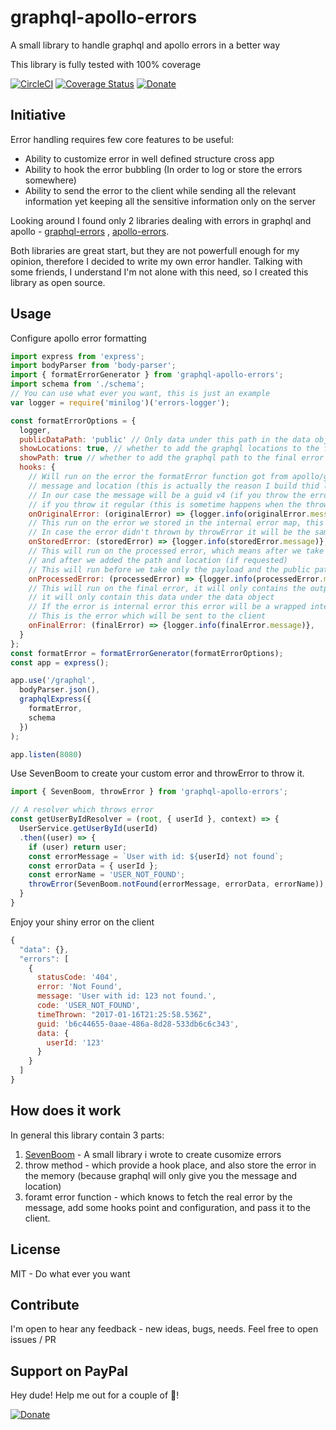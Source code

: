 # graphql-apollo-errors
A small library to handle graphql and apollo errors in a better way

This library is fully tested with 100% coverage

[![CircleCI](https://circleci.com/gh/GiladShoham/graphql-apollo-errors/tree/master.svg?style=svg)](https://circleci.com/gh/GiladShoham/graphql-apollo-errors/tree/master)
[![Coverage Status](https://coveralls.io/repos/github/GiladShoham/graphql-apollo-errors/badge.svg?branch=master)](https://coveralls.io/github/GiladShoham/graphql-apollo-errors?branch=master)
[![Donate](https://img.shields.io/badge/Donate-PayPal-green.svg)](https://www.paypal.com/cgi-bin/webscr?cmd=_donations&business=CYFBUDM226DLS&lc=IL&item_name=graphql%2dapollo%2derrors&item_number=github%2dnpm&currency_code=USD&bn=PP%2dDonationsBF%3abtn_donateCC_LG%2egif%3aNonHosted)

## Initiative
Error handling requires few core features to be useful:
* Ability to customize error in well defined structure cross app
* Ability to hook the error bubbling (In order to log or store the errors somewhere)
* Ability to send the error to the client while sending all the relevant information yet keeping all the sensitive information only on the server

Looking around I found only 2 libraries dealing with errors in graphql and apollo - [graphql-errors](https://github.com/kadirahq/graphql-errors) , [apollo-errors](https://github.com/thebigredgeek/apollo-errors).

Both libraries are great start, but they are not powerfull enough for my opinion, therefore I decided to write my own error handler.
Talking with some friends, I understand I'm not alone with this need, so I created this library as open source.

## Usage
Configure apollo error formatting

```js
import express from 'express';
import bodyParser from 'body-parser';
import { formatErrorGenerator } from 'graphql-apollo-errors';
import schema from './schema';
// You can use what ever you want, this is just an example
var logger = require('minilog')('errors-logger');

const formatErrorOptions = {
  logger,
  publicDataPath: 'public' // Only data under this path in the data object will be sent to the client (path parts should be seperated by . - some.public.path)
  showLocations: true, // whether to add the graphql locations to the final error (default false)
  showPath: true // whether to add the graphql path to the final error (default false)
  hooks: {
    // Will run on the error the formatError function got from apollo/graph - usually this error will contain only
    // message and location (this is actually the reason I build thid library)
    // In our case the message will be a guid v4 (if you throw the error via throwError) or the real message
    // if you throw it regular (this is sometime happens when the throw is not done by you but by 3rd party like mongo)
    onOriginalError: (originalError) => {logger.info(originalError.message)},
    // This run on the error we stored in the internal error map, this will be the same object as the one you run throwError on
    // In case the error didn't thrown by throwError it will be the same as the one in the originalError
    onStoredError: (storedError) => {logger.info(storedError.message)},
    // This will run on the processed error, which means after we take if from the stored and convert it to boom error if needed
    // and after we added the path and location (if requested)
    // This will run before we take only the payload and the public path of data
    onProcessedError: (processedError) => {logger.info(processedError.message)},
    // This will run on the final error, it will only contains the output.payload, and if you configured the publicDataPath
    // it will only contain this data under the data object
    // If the error is internal error this error will be a wrapped internal error which not contains the sensitive details
    // This is the error which will be sent to the client
    onFinalError: (finalError) => {logger.info(finalError.message)},
  }
};
const formatError = formatErrorGenerator(formatErrorOptions);
const app = express();

app.use('/graphql',
  bodyParser.json(),
  graphqlExpress({
    formatError,
    schema
  })
);

app.listen(8080)
```

Use SevenBoom to create your custom error and throwError to throw it.
```js
import { SevenBoom, throwError } from 'graphql-apollo-errors';

// A resolver which throws error
const getUserByIdResolver = (root, { userId }, context) => {
  UserService.getUserById(userId)
  .then((user) => {
    if (user) return user;
    const errorMessage = `User with id: ${userId} not found`;
    const errorData = { userId };
    const errorName = 'USER_NOT_FOUND';
    throwError(SevenBoom.notFound(errorMessage, errorData, errorName));
  }
}
```

Enjoy your shiny error on the client
```js
{
  "data": {},
  "errors": [
    {
      statusCode: '404',
      error: 'Not Found',
      message: 'User with id: 123 not found.',
      code: 'USER_NOT_FOUND',
      timeThrown: "2017-01-16T21:25:58.536Z",
      guid: 'b6c44655-0aae-486a-8d28-533db6c6c343',
      data: {
        userId: '123'
      }
    }
  ]
}
```

## How does it work
In general this library contain 3 parts:

1. [SevenBoom](https://github.com/GiladShoham/seven-boom) - A small library i wrote to create cusomize errors
2. throw method - which provide a hook place, and also store the error in the memory (because graphql will only give you the message and location)
3. foramt error function - which knows to fetch the real error by the message, add some hooks point and configuration, and pass it to the client.

## License
MIT - Do what ever you want

## Contribute
I'm open to hear any feedback - new ideas, bugs, needs.
Feel free to open issues / PR

## Support on PayPal
Hey dude! Help me out for a couple of :beers:!

[![Donate](https://img.shields.io/badge/Donate-PayPal-green.svg)](https://www.paypal.com/cgi-bin/webscr?cmd=_donations&business=CYFBUDM226DLS&lc=IL&item_name=graphql%2dapollo%2derrors&item_number=github%2dnpm&currency_code=USD&bn=PP%2dDonationsBF%3abtn_donateCC_LG%2egif%3aNonHosted)
